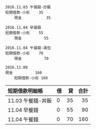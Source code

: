 ```
2016.11.03 午餐錢-炒飯
短期借款-小彤    35
    現金           35
```
```
2016.11.04 早餐錢
短期借款-小彤    55
    現金          55
```
```
2016.11.04 午餐錢-湯包
短期借款-小彤    70
    現金          70
```
```
2016.11.08
現金          160
    短期借款-小彤 160
```

|短期借款明細帳    | 借|貸 |合計|
|     :--       |:--|--:|--:|
|11.03 午餐錢-丼飯| 0 |35 |35 |
|11.04 早餐錢    |0  |55 |90 |
|11.04 午餐錢    |0  |70 |160|
